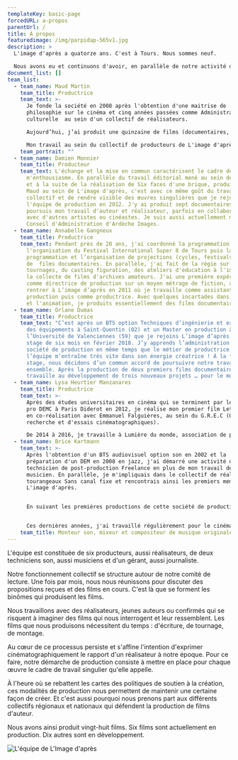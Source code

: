```yaml
---
templateKey: basic-page
forcedURL: a-propos
parentUrl: /
title: À propos
featuredimage: /img/parpidap-565v1.jpg
description: >
  L'image d'après a quatorze ans. C'est à Tours. Nous sommes neuf.

  Nous avons eu et continuons d'avoir, en parallèle de notre activité de producteur.rice.s, des expériences de réalisation, de programmation, de travail associatif, de composition.
document_list: []
team_list:
  - team_name: Maud Martin
    team_title: Productrice
    team_text: >-
      Je fonde la société en 2008 après l'obtention d'une maitrise de
      philosophie sur le cinéma et cinq années passées comme Administratrice
      culturelle  au sein d'un collectif de réalisateurs.

      Aujourd’hui, j’ai produit une quinzaine de films (documentaires, court-métrages d'animation, essais) et je développe de nombreux nouveaux projets. Je suis également réalisatrice.

      Mon travail au sein du collectif de producteurs de L'image d'après se fonde sur l'envie de défendre un cinéma inventif et des réalisateurs qui conçoivent chacun de leur film comme un nouvel espace de recherche et d'expérimentation.
    team_portrait: ""
  - team_name: Damien Monnier
    team_title: Producteur
    team_text: L'échange et la mise en commun caractérisent le cadre de travail qui
      m'enthousiasme. En parallèle du travail éditorial mené au sein de Dérives
      et à la suite de la réalisation de Six faces d'une brique, produit par
      Maud au sein de L'image d'après, c'est avec ce même goût du travail
      collectif et de rendre visible des œuvres singulières que je rejoins
      l'équipe de production en 2012. J'y ai produit sept documentaires. Je
      poursuis mon travail d'auteur et réalisateur, parfois en collaboration
      avec d'autres artistes ou cinéastes. Je suis aussi actuellement membre du
      Conseil d'Administration d'Ardèche Images.
  - team_name: Annabelle Gangneux
    team_title: Productrice
    team_text: Pendant près de 20 ans, j'ai coordonné la programmation et
      l'organisation du Festival International Super 8 de Tours puis la
      programmation et l’organisation de projections (cycles, festivals..)
      de  films documentaires. En parallèle, j'ai fait de la régie sur des
      tournages, du casting figuration, des ateliers d'éducation à l'image et de
      la collecte de films d'archives amateurs. J'ai une première expérience
      comme directrice de production sur un moyen métrage de fiction, avant de
      rentrer à L’image d’après en 2011 où je travaille comme assistante de
      production puis comme productrice. Avec quelques incartades dans l'essai
      et l'animation, je produits essentiellement des films documentaires.
  - team_name: Orlane Dumas
    team_title: Productrice
    team_text: "C’est après un BTS option Techniques d’ingénierie et exploitation
      des équipements à Saint-Quentin (02) et un Master en production à
      l’Université de Valenciennes (59) que je rejoins L’image d’après pour un
      stage de six mois en février 2018. J’y apprends l’administration d’une
      société de production en même temps que le métier de productrice …
      l’équipe m’entraîne très vite dans son énergie créatrice ! À la fin du
      stage, nous décidons d’un commun accord de poursuivre notre travail
      ensemble. Après la production de deux premiers films documentaires, je
      travaille au développement de trois nouveaux projets … pour le moment ! "
  - team_name: Lysa Heurtier Manzanares
    team_title: Productrice
    team_text: >-
      Après des études universitaires en cinéma qui se terminent par le Master 2
      pro DEMC à Paris Diderot en 2012, je réalise mon premier film Let's Play,
      en co-réalisation avec Emmanuel Falguières, au sein du G.R.E.C (Groupes de
      recherche et d'essais cinématographiques).

      De 2014 à 2016, je travaille à Lumière du monde, association de producteurs indépendants basée à Lussas. En 2015,  j’intègre l'équipe de programmation de Tënk, la plateforme SVOD de documentaire, puis je réalise un second film, Navire, en co-réalisation avec Agnès Perrais. Je décide ensuite de me tourner vers la production et je rejoins L'image d'après en 2019. En parallèle de mon activité de productrice, je continue de réaliser des films et en 2021, je termine un long-métrage documentaire En plein jour.
  - team_name: Brice Kartmann
    team_text: >-
      Après l'obtention d'un BTS audiovisuel option son en 2002 et la
      préparation d'un DEM en 2008 en jazz, j'ai démarré une activité de
      technicien de post-production Freelance en plus de mon travail de
      musicien. En parallèle, je m'impliquais dans le collectif de réalisateurs
      tourangeaux Sans canal fixe et rencontrais ainsi les premiers membres de
      L'image d'après.  


      En suivant les premières productions de cette société de production, j'ai été touché par le cinéma qui y était proposé, défendu. J'ai travaillé comme technicien pour plusieurs films du catalogue et nous avons imaginé ensemble une autre place que celle de prestataire pour mon travail, en s'appuyant sur notre volonté d'un fonctionnement collaboratif. J'ai donc rejoint l'équipe en 2012. Depuis, je continue de travailler régulièrement sur les films portés par L'image d'après en tant que monteur son, mixeur et/ou compositeur de la musique originale, tout en étant impliqué dans le fonctionnement de la société et le développement de nouvelles activités, notamment les prestations techniques. Nous travaillons actuellement sur la création d'une infrastructure de post-production indépendante, imaginée comme un nouvel espace collaboratif avec d'autres acteurs régionaux.


      Ces dernières années, j'ai travaillé régulièrement pour le cinéma documentaire comme ingénieur du son et compositeur (productions Nord-Ouest, L’image d’après, Alter Ego, Ikki films, Les films du Balibari, TS productions), dans la production musicale (labels Vicious circle, Kithibong, Un Je Ne Sais Quoi, Figures libres) et pour le spectacle vivant comme régisseur son et compositeur (Ensemble Tachycardie, Théâtre à cru, Demesten Titip, Collectif impatience, Laps zone). Enfin, je suis également intervenant pour des ateliers artistiques incluant de la réalisation sonore (CICLIC,Compagnie Marouchka, L'Intention Publique).
    team_title: Monteur son, mixeur et compositeur de musique originale
---
```

L'équipe est constituée de six producteurs, aussi réalisateurs, de deux techniciens son, aussi musiciens et d'un gérant, aussi journaliste.

Notre fonctionnement collectif se structure autour de notre comité de lecture. Une fois par mois, nous nous réunissons pour discuter des propositions reçues et des films en cours. C'est là que se forment les binômes qui produisent les films.

Nous travaillons avec des réalisateurs, jeunes auteurs ou confirmés qui se risquent à imaginer des films qui nous interrogent et leur ressemblent.
Les films que nous produisons nécessitent du temps : d'écriture, de tournage, de montage.

Au cœur de ce processus persiste et s'affine l'intention d'exprimer cinématographiquement le rapport d'un réalisateur à notre époque.
Pour ce faire, notre démarche de production consiste à mettre en place pour chaque œuvre le cadre de travail singulier qu'elle appelle.

À l'heure où se rebattent les cartes des politiques de soutien à la création, ces modalités de production nous permettent de maintenir une certaine façon de créer. Et c'est aussi pourquoi nous prenons part aux différents collectifs régionaux et nationaux qui défendent la production de films d'auteur.

Nous avons ainsi produit vingt-huit films. Six films sont actuellement en production. Dix autres sont en développement.

![L'équipe de L'Image d'après](/img/parpidap-565v1.jpg)